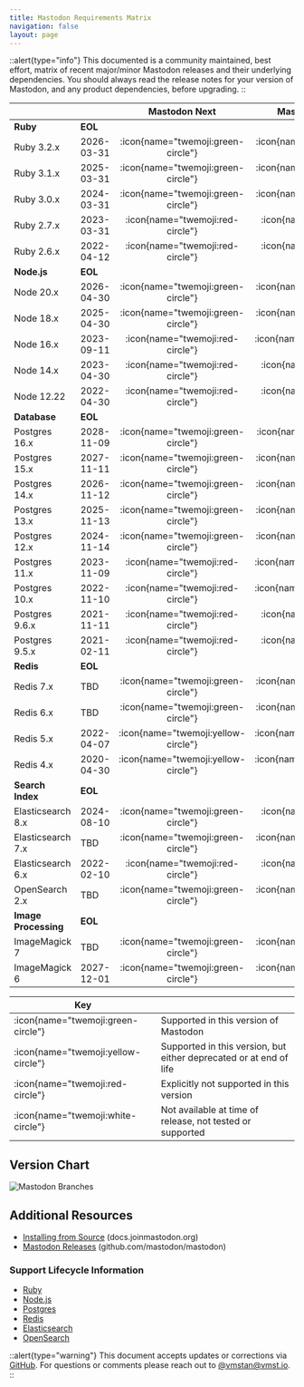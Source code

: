 ```yaml
---
title: Mastodon Requirements Matrix
navigation: false
layout: page
---
```


::alert{type="info"}
This documented is a community maintained, best effort, matrix of recent major/minor Mastodon releases and their underlying dependencies. You should always read the release notes for your version of Mastodon, and any product dependencies, before upgrading.
::

|                       |             |           **Mastodon Next**           |         **Mastodon 4.2-rc1**         |          **Mastodon 4.1.7**          |          **Mastodon 4.0.9**          |         **Mastodon 3.5.13**          |         **Mastodon 3.4.10**          |
|---------------------- |------------ |:-----------------------------------: |:-----------------------------------: |:-----------------------------------: |:-----------------------------------: |:-----------------------------------: |:-----------------------------------: |
| **Ruby**              | **EOL**     |                                      |                                      |                                      |                                      |                                      |                                      |
| Ruby 3.2.x            | 2026-03-31  |  :icon{name="twemoji:green-circle"}  |  :icon{name="twemoji:green-circle"}  |   :icon{name="twemoji:red-circle"}   |  :icon{name="twemoji:white-circle"}  |  :icon{name="twemoji:white-circle"}  |  :icon{name="twemoji:white-circle"}  |
| Ruby 3.1.x            | 2025-03-31  |  :icon{name="twemoji:green-circle"}  |  :icon{name="twemoji:green-circle"}  |   :icon{name="twemoji:red-circle"}   |   :icon{name="twemoji:red-circle"}   |   :icon{name="twemoji:red-circle"}   |  :icon{name="twemoji:white-circle"}  |
| Ruby 3.0.x            | 2024-03-31  |  :icon{name="twemoji:green-circle"}  |  :icon{name="twemoji:green-circle"}  |  :icon{name="twemoji:green-circle"}  |  :icon{name="twemoji:green-circle"}  |  :icon{name="twemoji:green-circle"}  |  :icon{name="twemoji:green-circle"}  |
| Ruby 2.7.x            | 2023-03-31  |   :icon{name="twemoji:red-circle"}   |   :icon{name="twemoji:red-circle"}   |  :icon{name="twemoji:green-circle"}  |  :icon{name="twemoji:green-circle"}  |  :icon{name="twemoji:green-circle"}  |  :icon{name="twemoji:green-circle"}  |
| Ruby 2.6.x            | 2022-04-12  |   :icon{name="twemoji:red-circle"}   |   :icon{name="twemoji:red-circle"}   |   :icon{name="twemoji:red-circle"}   |   :icon{name="twemoji:red-circle"}   | :icon{name="twemoji:yellow-circle"}  |  :icon{name="twemoji:green-circle"}  |
| **Node.js**           | **EOL**     |                                      |                                      |                                      |                                      |                                      |                                      |
| Node 20.x             | 2026-04-30  |  :icon{name="twemoji:green-circle"}  |  :icon{name="twemoji:green-circle"}  |  :icon{name="twemoji:white-circle"}  |  :icon{name="twemoji:white-circle"}  |  :icon{name="twemoji:white-circle"}  |  :icon{name="twemoji:white-circle"}  |
| Node 18.x             | 2025-04-30  |  :icon{name="twemoji:green-circle"}  |  :icon{name="twemoji:green-circle"}  |   :icon{name="twemoji:red-circle"}   |   :icon{name="twemoji:red-circle"}   |  :icon{name="twemoji:white-circle"}  |  :icon{name="twemoji:white-circle"}  |
| Node 16.x             | 2023-09-11  |   :icon{name="twemoji:red-circle"}   | :icon{name="twemoji:yellow-circle"}  |  :icon{name="twemoji:green-circle"}  |  :icon{name="twemoji:green-circle"}  |  :icon{name="twemoji:green-circle"}  |  :icon{name="twemoji:green-circle"}  |
| Node 14.x             | 2023-04-30  |   :icon{name="twemoji:red-circle"}   |   :icon{name="twemoji:red-circle"}   |  :icon{name="twemoji:green-circle"}  |  :icon{name="twemoji:green-circle"}  |  :icon{name="twemoji:green-circle"}  |  :icon{name="twemoji:green-circle"}  |
| Node 12.22            | 2022-04-30  |   :icon{name="twemoji:red-circle"}   |   :icon{name="twemoji:red-circle"}   |   :icon{name="twemoji:red-circle"}   |   :icon{name="twemoji:red-circle"}   |  :icon{name="twemoji:green-circle"}  |  :icon{name="twemoji:green-circle"}  |
| **Database**          | **EOL**     |                                      |                                      |                                      |                                      |                                      |                                      |
| Postgres 16.x         | 2028-11-09  |  :icon{name="twemoji:green-circle"}  |  :icon{name="twemoji:white-circle"}  |  :icon{name="twemoji:white-circle"}  |  :icon{name="twemoji:white-circle"}  |  :icon{name="twemoji:white-circle"}  |  :icon{name="twemoji:white-circle"}  |
| Postgres 15.x         | 2027-11-11  |  :icon{name="twemoji:green-circle"}  |  :icon{name="twemoji:green-circle"}  |  :icon{name="twemoji:green-circle"}  |  :icon{name="twemoji:green-circle"}  |  :icon{name="twemoji:white-circle"}  |  :icon{name="twemoji:white-circle"}  |
| Postgres 14.x         | 2026-11-12  |  :icon{name="twemoji:green-circle"}  |  :icon{name="twemoji:green-circle"}  |  :icon{name="twemoji:green-circle"}  |  :icon{name="twemoji:green-circle"}  |  :icon{name="twemoji:green-circle"}  |  :icon{name="twemoji:white-circle"}  |
| Postgres 13.x         | 2025-11-13  |  :icon{name="twemoji:green-circle"}  |  :icon{name="twemoji:green-circle"}  |  :icon{name="twemoji:green-circle"}  |  :icon{name="twemoji:green-circle"}  |  :icon{name="twemoji:green-circle"}  |  :icon{name="twemoji:green-circle"}  |
| Postgres 12.x         | 2024-11-14  |  :icon{name="twemoji:green-circle"}  |  :icon{name="twemoji:green-circle"}  |  :icon{name="twemoji:green-circle"}  |  :icon{name="twemoji:green-circle"}  |  :icon{name="twemoji:green-circle"}  |  :icon{name="twemoji:green-circle"}  |
| Postgres 11.x         | 2023-11-09  |   :icon{name="twemoji:red-circle"}   | :icon{name="twemoji:yellow-circle"}  |  :icon{name="twemoji:green-circle"}  |  :icon{name="twemoji:green-circle"}  |  :icon{name="twemoji:green-circle"}  |  :icon{name="twemoji:green-circle"}  |
| Postgres 10.x         | 2022-11-10  |   :icon{name="twemoji:red-circle"}   | :icon{name="twemoji:yellow-circle"}  | :icon{name="twemoji:yellow-circle"}  | :icon{name="twemoji:yellow-circle"}  |  :icon{name="twemoji:green-circle"}  |  :icon{name="twemoji:green-circle"}  |
| Postgres 9.6.x        | 2021-11-11  |   :icon{name="twemoji:red-circle"}   |   :icon{name="twemoji:red-circle"}   |   :icon{name="twemoji:red-circle"}   |   :icon{name="twemoji:red-circle"}   | :icon{name="twemoji:yellow-circle"}  |  :icon{name="twemoji:green-circle"}  |
| Postgres 9.5.x        | 2021-02-11  |   :icon{name="twemoji:red-circle"}   |   :icon{name="twemoji:red-circle"}   |   :icon{name="twemoji:red-circle"}   |   :icon{name="twemoji:red-circle"}   | :icon{name="twemoji:yellow-circle"}  | :icon{name="twemoji:yellow-circle"}  |
| **Redis**             | **EOL**     |                                      |                                      |                                      |                                      |                                      |                                      |
| Redis 7.x             | TBD         |  :icon{name="twemoji:green-circle"}  |  :icon{name="twemoji:green-circle"}  |  :icon{name="twemoji:green-circle"}  |  :icon{name="twemoji:green-circle"}  |  :icon{name="twemoji:white-circle"}  |  :icon{name="twemoji:white-circle"}  |
| Redis 6.x             | TBD         |  :icon{name="twemoji:green-circle"}  |  :icon{name="twemoji:green-circle"}  |  :icon{name="twemoji:green-circle"}  |  :icon{name="twemoji:green-circle"}  |  :icon{name="twemoji:green-circle"}  |  :icon{name="twemoji:white-circle"}  |
| Redis 5.x             | 2022-04-07  | :icon{name="twemoji:yellow-circle"}  | :icon{name="twemoji:yellow-circle"}  | :icon{name="twemoji:yellow-circle"}  |  :icon{name="twemoji:green-circle"}  |  :icon{name="twemoji:green-circle"}  |  :icon{name="twemoji:green-circle"}  |
| Redis 4.x             | 2020-04-30  | :icon{name="twemoji:yellow-circle"}  | :icon{name="twemoji:yellow-circle"}  | :icon{name="twemoji:yellow-circle"}  | :icon{name="twemoji:yellow-circle"}  |  :icon{name="twemoji:green-circle"}  |  :icon{name="twemoji:green-circle"}  |
| **Search Index**      | **EOL**     |                                      |                                      |                                      |                                      |                                      |                                      |
| Elasticsearch 8.x     | 2024-08-10  |  :icon{name="twemoji:green-circle"}  |   :icon{name="twemoji:red-circle"}   |   :icon{name="twemoji:red-circle"}   |   :icon{name="twemoji:red-circle"}   |   :icon{name="twemoji:red-circle"}   |  :icon{name="twemoji:white-circle"}  |
| Elasticsearch 7.x     | TBD         |  :icon{name="twemoji:green-circle"}  |  :icon{name="twemoji:green-circle"}  |  :icon{name="twemoji:green-circle"}  |  :icon{name="twemoji:green-circle"}  |  :icon{name="twemoji:green-circle"}  |  :icon{name="twemoji:green-circle"}  |
| Elasticsearch 6.x     | 2022-02-10  |   :icon{name="twemoji:red-circle"}   |   :icon{name="twemoji:red-circle"}   |   :icon{name="twemoji:red-circle"}   |   :icon{name="twemoji:red-circle"}   |   :icon{name="twemoji:red-circle"}   |  :icon{name="twemoji:green-circle"}  |
| OpenSearch 2.x        | TBD         |  :icon{name="twemoji:green-circle"}  |  :icon{name="twemoji:green-circle"}  |  :icon{name="twemoji:green-circle"}  |   :icon{name="twemoji:red-circle"}   |  :icon{name="twemoji:white-circle"}  |  :icon{name="twemoji:white-circle"}  |
| **Image Processing**  | **EOL**     |                                      |                                      |                                      |                                      |                                      |                                      |
| ImageMagick 7         | TBD         |  :icon{name="twemoji:green-circle"}  |  :icon{name="twemoji:green-circle"}  |  :icon{name="twemoji:green-circle"}  |  :icon{name="twemoji:green-circle"}  |  :icon{name="twemoji:green-circle"}  |  :icon{name="twemoji:green-circle"}  |
| ImageMagick 6         | 2027-12-01  |  :icon{name="twemoji:green-circle"}  |  :icon{name="twemoji:green-circle"}  |  :icon{name="twemoji:green-circle"}  |  :icon{name="twemoji:green-circle"}  |  :icon{name="twemoji:green-circle"}  |  :icon{name="twemoji:green-circle"}  |

| Key | |
|---|---|
| :icon{name="twemoji:green-circle"}     | Supported in this version of Mastodon |
| :icon{name="twemoji:yellow-circle"}    | Supported in this version, but either deprecated or at end of life |
| :icon{name="twemoji:red-circle"}       | Explicitly not supported in this version |
| :icon{name="twemoji:white-circle"}     | Not available at time of release, not tested or supported |

## Version Chart

![Mastodon Branches](/mastodon-branches.png)

## Additional Resources

- [Installing from Source](https://docs.joinmastodon.org/admin/install/) (docs.joinmastodon.org)
- [Mastodon Releases](https://github.com/mastodon/mastodon/releases) (github.com/mastodon/mastodon)

### Support Lifecycle Information

- [Ruby](https://www.ruby-lang.org/en/downloads/branches/)
- [Node.js](https://github.com/nodejs/release#release-schedule)
- [Postgres](https://www.postgresql.org/support/versioning/)
- [Redis](https://redis.io/docs/about/releases/)
- [Elasticsearch](https://www.elastic.co/support/eol)
- [OpenSearch](https://opensearch.org/releases.html#maintenance-policy)

::alert{type="warning"}
This document accepts updates or corrections via [GitHub](https://github.com/vmstan/mastoreqs). For questions or comments please reach out to [@vmstan@vmst.io](https://vmst.io/@vmstan).
::
